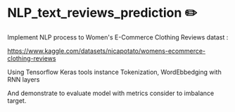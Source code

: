 # NLP_text_reviews_prediction :pencil2:

Implement NLP process to Women's E-Commerce Clothing Reviews datast :

https://www.kaggle.com/datasets/nicapotato/womens-ecommerce-clothing-reviews

Using Tensorflow Keras tools instance Tokenization, WordEbbedging with RNN layers

And demonstrate to evaluate model with metrics consider to imbalance target.

